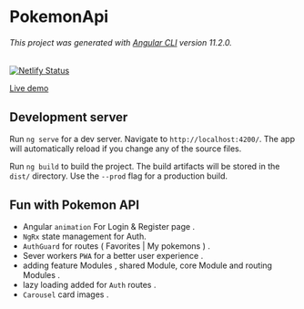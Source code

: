 # PokemonApi

###### This project was generated with [Angular CLI](https://github.com/angular/angular-cli) version 11.2.0.

[![Netlify Status](https://api.netlify.com/api/v1/badges/bccd8ce2-75a2-4b6c-a9e7-15c63b146821/deploy-status)](https://app.netlify.com/sites/fun-with-pokemon-api-angular/deploys)

[Live demo](https://fun-with-pokemon-api-angular.netlify.app)

## Development server

Run `ng serve` for a dev server. Navigate to `http://localhost:4200/`. The app will automatically reload if you change any of the source files.

Run `ng build` to build the project. The build artifacts will be stored in the `dist/` directory. Use the `--prod` flag for a production build.

## Fun with Pokemon API

- Angular `animation` For Login & Register page .
- `NgRx` state management for Auth.
- `AuthGuard` for routes ( Favorites | My pokemons ) .
- Sever workers `PWA` for a better user experience .
- adding feature Modules , shared Module, core Module and routing Modules .
- lazy loading added for `Auth` routes .
- `Carousel` card images .
